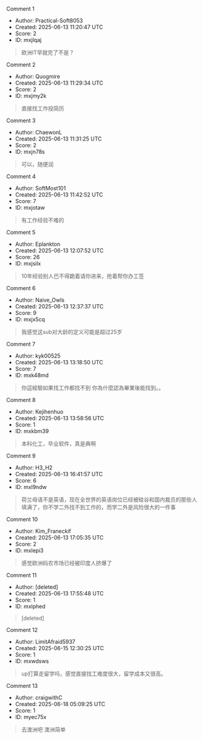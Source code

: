 Comment 1

- Author: Practical-Soft8053
- Created: 2025-06-13 11:20:47 UTC
- Score: 2
- ID: mxjlqaj

> 欧洲IT早就完了不是？

Comment 2

- Author: Quogmire
- Created: 2025-06-13 11:29:34 UTC
- Score: 2
- ID: mxjmy2k

> 直接找工作投简历

Comment 3

- Author: ChaewonL
- Created: 2025-06-13 11:31:25 UTC
- Score: 2
- ID: mxjn78s

> 可以，随便润

Comment 4

- Author: SoftMost101
- Created: 2025-06-13 11:42:52 UTC
- Score: 7
- ID: mxjotaw

> 有工作经验不难的

Comment 5

- Author: Eplankton
- Created: 2025-06-13 12:07:52 UTC
- Score: 26
- ID: mxjsilx

> 10年经验别人巴不得跪着请你进来，抢着帮你办工签

Comment 6

- Author: Naive_Owls
- Created: 2025-06-13 12:37:37 UTC
- Score: 9
- ID: mxjx5cq

> 我感觉这sub对大龄的定义可能是超过25岁

Comment 7

- Author: kyk00525
- Created: 2025-06-13 13:18:50 UTC
- Score: 7
- ID: mxk48md

> 你這經驗如果找工作都找不到 你為什麼認為畢業後能找到。。

Comment 8

- Author: Kejihenhuo
- Created: 2025-06-13 13:58:56 UTC
- Score: 1
- ID: mxkbm39

> 本科化工，毕业软件，真是典啊

Comment 9

- Author: H3_H2
- Created: 2025-06-13 16:41:57 UTC
- Score: 6
- ID: mxl9ndw

> 荷兰母语不是英语，现在全世界的英语岗位已经被硅谷和国内裁员的那些人填满了，你不学二外找不到工作的，而学二外是风险很大的一件事

Comment 10

- Author: Kim_Franeckif
- Created: 2025-06-13 17:05:35 UTC
- Score: 2
- ID: mxlepi3

> 感觉欧洲码农市场已经被印度人挤爆了

Comment 11

- Author: [deleted]
- Created: 2025-06-13 17:55:48 UTC
- Score: 1
- ID: mxlphed

> [deleted]

Comment 12

- Author: LimitAfraid5937
- Created: 2025-06-15 12:30:25 UTC
- Score: 1
- ID: mxwdsws

> up打算走留学吗，感觉直接找工难度很大，留学成本又很高。

Comment 13

- Author: craigwithC
- Created: 2025-06-18 05:09:25 UTC
- Score: 1
- ID: myec75x

> 去澳洲吧 澳洲简单
